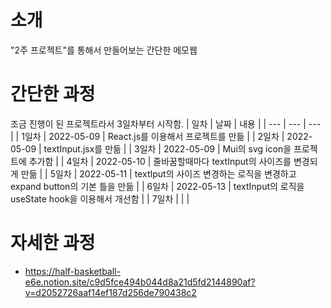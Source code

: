 # 소개
"2주 프로젝트"를 통해서 만들어보는 간단한 메모웹

# 간단한 과정
조금 진행이 된 프로젝트라서 3일차부터 시작함. 
| 일차 | 날짜 | 내용 |
| --- | --- | --- |
| 1일차 | 2022-05-09 | React.js를 이용해서 프로젝트를 만듦 |
| 2일차 | 2022-05-09 | textInput.jsx를 만듦 |
| 3일차 | 2022-05-09 | Mui의 svg icon을 프로젝트에 추가함 |
| 4일차 | 2022-05-10 | 줄바꿈할때마다 textInput의 사이즈를 변경되게 만듦 |
| 5일차 | 2022-05-11 | textIput의 사이즈 변경하는 로직을 변경하고 expand button의 기본 틀을 만듦 |
| 6일차 | 2022-05-13 | textInput의 로직을 useState hook을 이용해서 개선함 |
| 7일차 |  |  |

# 자세한 과정
 - https://half-basketball-e6e.notion.site/c9d5fce494b044d8a21d5fd2144890af?v=d2052726aaf14ef187d256de790438c2
